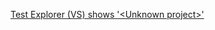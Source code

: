 [Test Explorer (VS) shows '&lt;Unknown project&gt;'](https://stackoverflow.com/questions/59391984/test-explorer-vs-shows-unknown-project)
